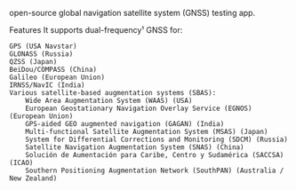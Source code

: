 open-source global navigation satellite system (GNSS) testing app.

Features
It supports dual-frequency¹ GNSS for:
    
    GPS (USA Navstar)
    GLONASS (Russia)
    QZSS (Japan)
    BeiDou/COMPASS (China)
    Galileo (European Union)
    IRNSS/NavIC (India)
    Various satellite-based augmentation systems (SBAS):
        Wide Area Augmentation System (WAAS) (USA)
        European Geostationary Navigation Overlay Service (EGNOS) (European Union)
        GPS-aided GEO augmented navigation (GAGAN) (India)
        Multi-functional Satellite Augmentation System (MSAS) (Japan)
        System for Differential Corrections and Monitoring (SDCM) (Russia)
        Satellite Navigation Augmentation System (SNAS) (China)
        Soluciόn de Aumentaciόn para Caribe, Centro y Sudamérica (SACCSA) (ICAO)
        Southern Positioning Augmentation Network (SouthPAN) (Australia / New Zealand)
